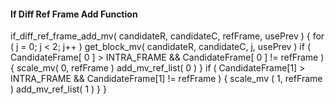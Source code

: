 #### If Diff Ref Frame Add Function

<div class="syntax">
if_diff_ref_frame_add_mv( candidateR, candidateC, refFrame, usePrev ) {
    for ( j = 0; j < 2; j++ )
        get_block_mv( candidateR, candidateC, j, usePrev )
    if ( CandidateFrame[ 0 ] > INTRA_FRAME &&
         CandidateFrame[ 0 ] != refFrame ) {
        scale_mv( 0, refFrame )
        add_mv_ref_list( 0 )
    }
    if ( CandidateFrame[1] > INTRA_FRAME && CandidateFrame[1] != refFrame ) {
        scale_mv ( 1, refFrame )
        add_mv_ref_list( 1 )
    }
}

</div>
